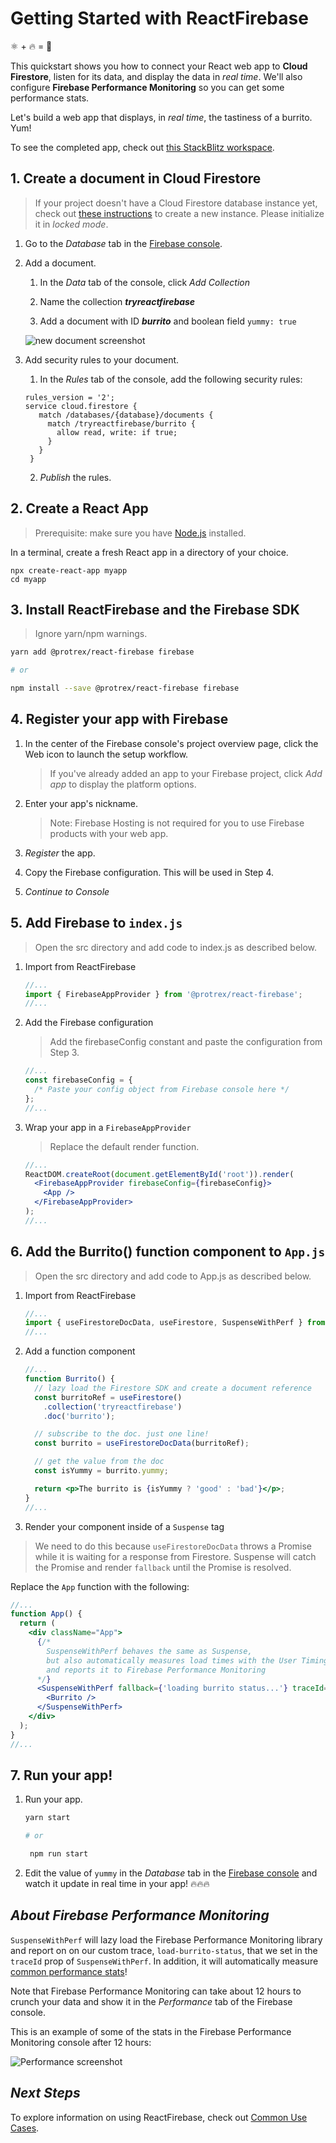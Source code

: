 # Getting Started with ReactFirebase

⚛ + 🔥 = 🌯

This quickstart shows you how to connect your React web app to **Cloud Firestore**, listen for its data, and display the data in _real time_. We'll also configure **Firebase Performance Monitoring** so you can get some performance stats.

Let's build a web app that displays, in _real time_, the tastiness of a burrito. Yum!

To see the completed app, check out [this StackBlitz workspace](https://stackblitz.com/fork/react-firebase-sample).

## 1. Create a document in Cloud Firestore

> If your project doesn't have a Cloud Firestore database instance yet, check out [these instructions](https://firebase.google.com/docs/firestore/quickstart#create) to create a new instance. Please initialize it in _locked mode_.

1. Go to the _Database_ tab in the [Firebase console](https://console.firebase.google.com).

1. Add a document.

   1. In the _Data_ tab of the console, click _Add Collection_

   1. Name the collection **_tryreactfirebase_**
   1. Add a document with ID **_burrito_** and boolean field `yummy: true`

   ![new document screenshot](https://firebasestorage.googleapis.com/v0/b/rxfire-525a3.appspot.com/o/docs%2FScreen%20Shot%202019-07-03%20at%202.19.11%20PM.png?alt=media&token=052d27ea-5db1-4a02-aad0-a3f017c1a975)

1. Add security rules to your document.

   1. In the _Rules_ tab of the console, add the following security rules:

   ```text
   rules_version = '2';
   service cloud.firestore {
      match /databases/{database}/documents {
        match /tryreactfirebase/burrito {
          allow read, write: if true;
        }
      }
    }
   ```

   2. _Publish_ the rules.

## 2. Create a React App

> Prerequisite: make sure you have [Node.js](https://nodejs.org/en/) installed.

In a terminal, create a fresh React app in a directory of your choice.

```shell
npx create-react-app myapp
cd myapp
```

## 3. Install ReactFirebase and the Firebase SDK

> Ignore yarn/npm warnings.

```bash
yarn add @protrex/react-firebase firebase

# or

npm install --save @protrex/react-firebase firebase
```

## 4. Register your app with Firebase

1. In the center of the Firebase console's project overview page, click the Web icon to launch the setup workflow.

   > If you've already added an app to your Firebase project, click _Add app_ to display the platform options.

1. Enter your app's nickname.

   > Note: Firebase Hosting is not required for you to use Firebase products with your web app.

1. _Register_ the app.

1. Copy the Firebase configuration. This will be used in Step 4.

1. _Continue to Console_

## 5. Add Firebase to `index.js`

> Open the src directory and add code to index.js as described below.

1. Import from ReactFirebase

   ```js
   //...
   import { FirebaseAppProvider } from '@protrex/react-firebase';
   //...
   ```

1. Add the Firebase configuration

   > Add the firebaseConfig constant and paste the configuration from Step 3.

   ```jsx
   //...
   const firebaseConfig = {
     /* Paste your config object from Firebase console here */
   };
   //...
   ```

1. Wrap your app in a `FirebaseAppProvider`

   > Replace the default render function.

   ```jsx
   //...
   ReactDOM.createRoot(document.getElementById('root')).render(
     <FirebaseAppProvider firebaseConfig={firebaseConfig}>
       <App />
     </FirebaseAppProvider>
   );
   //...
   ```

## 6. Add the Burrito() function component to `App.js`

> Open the src directory and add code to App.js as described below.

1. Import from ReactFirebase

   ```js
   //...
   import { useFirestoreDocData, useFirestore, SuspenseWithPerf } from '@protrex/react-firebase';
   //...
   ```

1. Add a function component

   ```jsx
   //...
   function Burrito() {
     // lazy load the Firestore SDK and create a document reference
     const burritoRef = useFirestore()
       .collection('tryreactfirebase')
       .doc('burrito');

     // subscribe to the doc. just one line!
     const burrito = useFirestoreDocData(burritoRef);

     // get the value from the doc
     const isYummy = burrito.yummy;

     return <p>The burrito is {isYummy ? 'good' : 'bad'}</p>;
   }
   //...
   ```

1. Render your component inside of a `Suspense` tag

> We need to do this because `useFirestoreDocData` throws a Promise while it is waiting for a response from Firestore. Suspense will catch the Promise and render `fallback` until the Promise is resolved.

Replace the `App` function with the following:

```jsx
//...
function App() {
  return (
    <div className="App">
      {/*
        SuspenseWithPerf behaves the same as Suspense,
        but also automatically measures load times with the User Timing API
        and reports it to Firebase Performance Monitoring
      */}
      <SuspenseWithPerf fallback={'loading burrito status...'} traceId={'load-burrito-status'}>
        <Burrito />
      </SuspenseWithPerf>
    </div>
  );
}
//...
```

## 7. Run your app!

1. Run your app.

   ```bash
   yarn start

   # or

    npm run start
   ```

1. Edit the value of `yummy` in the _Database_ tab in the [Firebase console](https://console.firebase.google.com) and watch it update in real time in your app! 🔥🔥🔥

## _About Firebase Performance Monitoring_

`SuspenseWithPerf` will lazy load the Firebase Performance Monitoring library and report on on our custom trace, `load-burrito-status`, that we set in the `traceId` prop of `SuspenseWithPerf`. In addition, it will automatically measure [common performance stats](https://firebase.google.com/docs/perf-mon/automatic-web)!

Note that Firebase Performance Monitoring can take about 12 hours to crunch your data and show it in the _Performance_ tab of the Firebase console.

This is an example of some of the stats in the Firebase Performance Monitoring console after 12 hours:

![Performance screenshot](https://firebasestorage.googleapis.com/v0/b/rxfire-525a3.appspot.com/o/docs%2FScreen%20Shot%202019-07-03%20at%202.43.29%20PM.png?alt=media&token=079547b5-ba5d-46bc-acfa-d9dedc184dc5)

## _Next Steps_

To explore information on using ReactFirebase, check out [Common Use Cases](https://github.com/protrex-dev/react-firebase/blob/master/docs/use.md).
